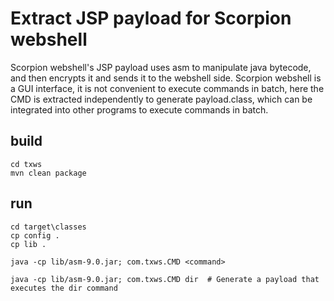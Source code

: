 # Extract JSP payload for Scorpion webshell

Scorpion webshell's JSP payload uses asm to manipulate java bytecode, and then encrypts it and sends it to the webshell side. Scorpion webshell is a GUI interface, it is not convenient to execute commands in batch, here the CMD is extracted independently to generate payload.class, which can be integrated into other programs to execute commands in batch.

## build

```shell
cd txws
mvn clean package
```

## run

```shell
cd target\classes
cp config .
cp lib .

java -cp lib/asm-9.0.jar; com.txws.CMD <command>

java -cp lib/asm-9.0.jar; com.txws.CMD dir  # Generate a payload that executes the dir command
```
